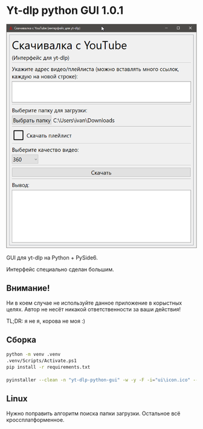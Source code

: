 # Yt-dlp python GUI 1.0.1

![screenshot](readme_images/screnshot.png)

GUI для yt-dlp на Python + PySide6.

Интерфейс специально сделан большим.

## Внимание!

Ни в коем случае не используйте данное приложение в корыстных целях. Автор не несёт никакой ответственности за ваши действия!

TL;DR: я не я, корова не моя :)

## Сборка

```bash
python -m venv .venv
.venv/Scripts/Activate.ps1
pip install -r requirements.txt

pyinstaller --clean -n "yt-dlp-python-gui" -w -y -F -i="ui\icon.ico" --add-data="ui\icon.ico:ui" .\main.py
```

## Linux

Нужно поправить алгоритм поиска папки загрузки. Остальное всё кроссплатформенное.
